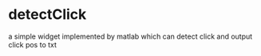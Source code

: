 # detectClick
a simple widget implemented by matlab which can detect click and output click pos to txt
